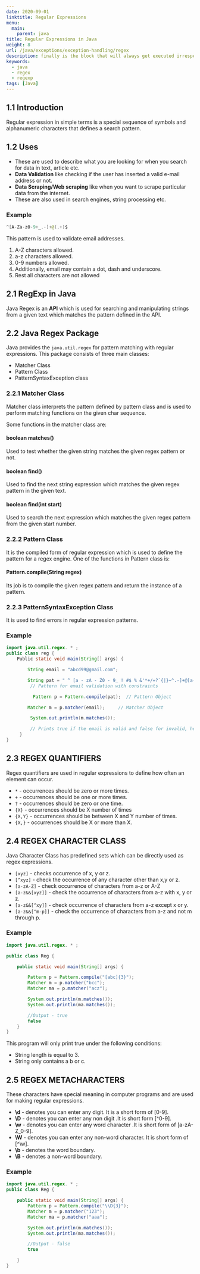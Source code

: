 ```yaml
---
date: 2020-09-01
linktitle: Regular Expressions
menu:
  main:
    parent: java
title: Regular Expressions in Java
weight: 8
url: /java/exceptions/exception-handling/regex
description: finally is the block that will always get executed irrespective of the fact whether the exception is handled or not.
keywords:
  - java
  - regex
  - regexp
tags: [Java]  
---
```

## 1.1 Introduction
Regular expression in simple terms is a special sequence of symbols and alphanumeric characters that defines a search pattern.

## 1.2 Uses
- These are used to describe what you are looking for when you search for data in text, article etc.    
- **Data Validation** like checking if the user has inserted a valid e-mail address or not.
- **Data Scraping/Web scraping** like when you want to scrape particular data from the internet.
- These are also used in search engines, string processing etc.

### Example
```java
^[A-Za-z0-9+_.-]+@(.+)$
```
This pattern is used to validate email addresses.

1. A-Z characters allowed.
2. a-z characters allowed.
3. 0-9 numbers allowed.
4. Additionally, email may contain a dot, dash and underscore.
5. Rest all characters are not allowed

## 2.1 RegExp in Java
Java Regex is an **API** which is used for searching and manipulating strings from a given text which matches the pattern defined in the API.

## 2.2 Java Regex Package
Java provides the `java.util.regex` for pattern matching with regular expressions. This package consists of three main classes:

- Matcher Class
- Pattern Class
- PatternSyntaxException class

### 2.2.1 Matcher Class
Matcher class interprets the pattern defined by pattern class and is used to perform matching functions on the given char sequence.

Some functions in the matcher class are:
#### boolean  matches()
Used to test whether the given string matches the given regex pattern or not.
#### boolean  find()
Used to find the next string expression which matches the given regex pattern in the given text.
#### boolean find(int start)
Used to search the next expression which matches the given regex pattern from the given start number.

### 2.2.2 Pattern Class
It is the compiled form of regular expression which is used to define the pattern for a regex engine.
One of the functions in Pattern class is:
#### Pattern.compile(String regex)
Its job is to compile the given regex pattern and return the instance of a pattern.

### 2.2.3 PatternSyntaxException Class
It is used to find errors in regular expression patterns.

### Example
```java
import java.util.regex. * ;
public class reg {
	Public static void main(String[] args) {

		String email = "abcd99@gmail.com";

		String pat = " ^ [a - zA - Z0 - 9_ ! #$ % &'*+/=?`{|}~^.-]+@[a-zA-Z0-9.-]+$";
         // Pattern for email validation with constraints

          Pattern p = Pattern.compile(pat);  // Pattern Object

        Matcher m = p.matcher(email);     // Matcher Object

         System.out.println(m.matches());

         // Prints true if the email is valid and false for invalid, here it will print true
     }
}
```
## 2.3 REGEX QUANTIFIERS
Regex quantifiers are used in regular expressions to define how often an element can occur.

- `*`   -   occurrences should be zero or more times.
- `+`  -    occurrences should be one or more times.
- `?`  -  occurrences should be zero or one time.
- `{X}` -  occurrences should be X number of times
- `{X,Y}` - occurrences should be between X and Y number of times.
- `{X,}` - occurrences should be X or more than X.

## 2.4 REGEX CHARACTER CLASS
Java Character Class has predefined sets which can be directly used as regex expressions.

- `[xyz]` - checks occurrence of x, y or z.
- `[^xyz]` - check the occurrence of any character other than x,y or z.
- `[a-zA-Z]` - check occurrence of characters from a-z or A-Z
- `[a-z&&[xyz]]` - check the occurrence of characters from a-z with x, y or z.
- `[a-z&&[^xy]]` - check occurrence of characters from a-z except x or y.
- `[a-z&&[^m-p]]` - check the occurrence of characters from a-z and not m through p.

### Example
```java
import java.util.regex. * ;

public class Reg {

	public static void main(String[] args) {

		Pattern p = Pattern.compile("[abc]{3}");
		Matcher m = p.matcher("bcc");
		Matcher ma = p.matcher("acz");

		System.out.println(m.matches());
		System.out.println(ma.matches());

		//Output - true
		false
	}
}
```
This program will only print true under the following conditions:

- String length is equal to 3.
- String only contains a b or c.

## 2.5 REGEX METACHARACTERS
These characters have special meaning in computer programs and are used for making regular expressions.

- **\d** - denotes you can enter any digit. It is a short form of [0-9].
- **\D** - denotes you can enter any non digit .It is short form [^0-9].
- **\w** - denotes you can enter any word character .It is short form of [a-zA-Z_0-9].
- **\W** - denotes you can enter any non-word character. It is short form of [^\w].
- **\b** - denotes the word boundary.
- **\B** - denotes a non-word boundary.

### Example
```java
import java.util.regex. * ;
public class Reg {

	public static void main(String[] args) {
		Pattern p = Pattern.compile("\\D{3}");
		Matcher m = p.matcher("123");
		Matcher ma = p.matcher("aaa");

		System.out.println(m.matches());
		System.out.println(ma.matches());

		//Output - false
		true

	}
}
```